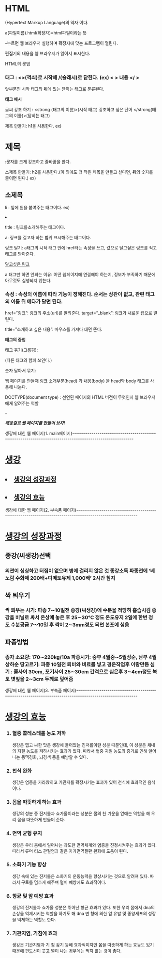 # HTML

(Hypertext Markup Language)의 약자 이다.

a(파일이름).html(확장자)=html파일이라는 뜻

-누르면 웹 브라우저 실행하며 확장자에 맞는 프로그램이 열린다.

편집기의 내용을 웹 브라우저가 읽어서 표시한다.

HTML의 문법

### **태그** : <>(꺽쇠)로 시작해 /(슬래시)로 닫힌다. (ex) <          > 내용 </            >

앞부분인 시작 태그와 뒤에 있는 닫히는 태그로 분류된다.

**태그 예시**

글씨 강조 하기 : <strong (태그의 이름)>(시작 태그) 강조하고 싶은 단어 </strong(태그의 이름)>(닫히는 태그)

제목 만들기: h1을 사용한다. ex) <h1> 제목 </h1> :문자를 크게 강조하고 줄바꿈을 한다.

소제목 만들기: h2를 사용한다.(이 외에도 더 작은 제목을 만들고 싶다면, 뒤의 숫자를 줄이면 된다.) ex) <h2> 소제목 </h2>

li : 앞에 원을 붙여주는 태그이다.   ex) <li>   </li> 

title : 링크를소개해주는 태그이다. 

a: 링크를 걸고자 하는 범위 표시해주는 태그이다. <br>

링크 달기: a태그의 시작 태그 안에 href라는 속성을 쓰고, 값으로 달고싶은 링크를 적고  태그를 닫아준다. <br>

<a href = “링크”> 달고싶은 링크 </a>  <br>

a 태그만 하면 안되는 이유: 어떤 웹페이지에 연결해야 하는지, 정보가 부족하기 때문에 아무것도 실행되지 않는다.

### **속성** :  속성의 이름에 따라 기능이 정해진다. 순서는 상관이 없고, 관련 태그의 이름 뒤 에다가 달면 된다.

href=”링크”: 링크의 주소(url)를 알려준다.    target=”_blank”: 링크가 새로운 웹으로 열린다.

title=”소개하고 싶은 내용”: 마우스를 가져다 대면 뜬다.

**태그의 중첩**

태그 묶기(그룹핑): <ul>    </ul>(다른 태그와 함께 쓰인다.)

숫자 달아서 묶기: <ol>    </ol>

웹 페이지를 만들때 링크 소개부분(head) 과 내용(body) 을 head와 body 태그를 사용해 나눈다.

DOCTYPE(document type) : 선언된 페이지의 HTML 버전이 무엇인지 웹 브라우저에게 알려주는 역할

-<!DOCTYPE html>

***배운걸로 웹 페이지를 만들어 보자!***

생강에 대한 웹 페이지(1. main페이지)-------------------------------------------------------------------------------------------------------------



<!DOCTYPE html>
<html>
    <head>
        <title>생강에 대해 알아보자.</title>
        <mata charset="utf-8">
    </head>
    <body>
        <h1><a href="1.html">생강</a></h1>
        <h2><li><a href="2.html">생강의 성장과정</a></li></h2>
        <h2><li><a href="3.html">생강의 효능</a></li></h2>
    </body>
</html>

            
생강에 대한 웹 페이지(2. 부속품 페이지)-------------------------------------------------------------------------------------------------------------



          
<!DOCTYPE html>
<html>
    <head>
        <title>생강에 대해 알아보자.</title>
        <mata charset="utf-8">
    </head>
    <body>
        <h1><a href="1.html">생강의 성장과정</a></h1>
        <h2>종강(씨생강)선택</h2>
            <h3>외관이 싱싱하고 터짐이 없으며 병에 걸리지 않은 것
                종강소독
                파종전에 ‘베노람 수화제 200배+디메토유제 1,000배’ 2시간 침지</h3> 
                <h2>싹 틔우기</h2>
            <h3>싹 틔우는 시기: 파종 7∼10일전
                종강(씨생강)에 수분을 적당히 흡습시킴
                종강을 비닐로 싸서 온상에 놓은 후 25∼30℃ 정도 온도유지
                2일에 한번 정도 수분공급
                 7～10일 후 싹이 2∼3mm정도 되면 본포에 심음</h3>
                 <h2>파종방법</h2>
                    <h3>종자 소요량: 170∼220kg/10a
            파종시기: 중부 4월중∼5월상순, 남부 4월상하순
            땅고르기: 파종 10일전 퇴비와 비료를 넣고 경운작업후 이랑만듬
            심기 : 줄사이 30cm, 포기사이 25∼30cm 간격으로 심은후 3∼4cm정도 복토
            볏짚을 2∼3cm 두께로 덮어줌</h3>
    </body>
</html>


생강에 대한 웹 페이지(3. 부속품 페이지)-------------------------------------------------------------------------------------------------------------




<!DOCTYPE html>
<html>
    <head>
        <title>생강에 대해 알아보자.</title>
        <mata charset="utf-8">
    </head>
    <body>
        <h1><a href="1.html">생강의 효능</a></h1>
      <ol>
<h3><li>혈중 콜레스테롤 농도 저하</li></h3>
생강은 맵고 싸한 맛은 생강에 들어있는 진저롤이란 성분 때문인데, 이 성분은 체내의 지질 농도를 저하시키는 효과가 있다. 따라서 혈중 지질 농도의 증가로 인해 일어나는 동맥경화, 뇌경색 등을 예방할 수 있다.
<h3><li>천식 완화</li></h3>
생강은 염증을 가라앉히고 기관지를 확장시키는 효과가 있어 천식에 효과적인 음식이다.
<h3><li>몸을 따뜻하게 하는 효과</li></h3>
생강의 성분 중 진저롤과 쇼가올이라는 성분은 몸의 찬 기운을 없애는 역할을 해 우리 몸을 따뜻하게 만들어 준다.
<h3><li>면역 균형 유지</li></h3>
생강은 우리 몸에서 일어나는 과도한 면역체계와 염증을 진정시켜주는 효과가 있다. 따라서 류머 티스 관절염과 같은 자가면역질환 완화에 도움이 된다.
<h3><li>소화기 기능 향상</li></h3>
생강 속에 있는 진저롤은 소화기의 운동능력을 향상시키는 것으로 알려져 있다. 따라서 구토를 멈추게 해주며 멀미 예방에도 효과적이다.
<h3><li>항균 및 암 예방 효과</li></h3>
생강의 진저롤과 쇼가올 성분은 뛰어난 항균 효과가 있다. 또한 우리 몸에서 dna의 손상을 억제시키는 역할을 하기도 해 dna 변 형에 의한 암 유발 및 종양세포의 성장을 억제하는 역할도 한다.
<h3><li>기관지염, 기침에 효과</li></h3>
생강은 기관지염과 기 침 감기 등에 효과적이지만 몸을 따뜻하게 하는 효능도 있기 때문에 편도선이 붓고 열이 나는 경우에는 먹지 않는 것이 좋다.
</ol>  
    </body>
</html>

